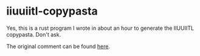 # iiuuiitl-copypasta
Yes, this is a rust program I wrote in about an hour to generate the IIUUIITL copypasta. Don't ask.

The original comment can be found [here](https://www.youtube.com/watch?v=hBVZcE5uxZ8&lc=UgyBMALyd0TTvJYM1_R4AaABAg).